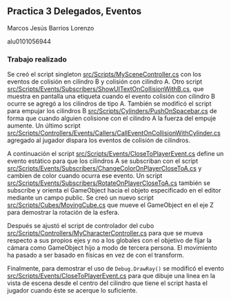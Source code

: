 ## Practica 3 Delegados, Eventos

Marcos Jesús Barrios Lorenzo

alu0101056944

### Trabajo realizado

Se creó el script singleton [src/Scripts/MySceneController.cs](src/Scripts/MySceneController.cs) con los eventos de colisión en cilindro B y colisión con cilindro A. Otro script [src/Scripts/Events/Subscribers/ShowUITextOnCollisionWithB.cs](src/Scripts/Events/Subscribers/ShowUITextOnCollisionWithB.cs), que muestra en pantalla una etiqueta cuando el evento colisión con cilindro B ocurre se agregó a los cilindros de tipo A. También se modificó el script para empujar los cilindros B [src/Scripts/Cylinders/PushOnSpacebar.cs](src/Scripts/Cylinders/PushOnSpacebar.cs) de forma que cuando alguien colisione con el cilindro A la fuerza del empuje aumente. Un último script [src/Scripts/Controllers/Events/Callers/CallEventOnCollisionWithCylinder.cs](src/Scripts/Controllers/Events/Callers/CallEventOnCollisionWithCylinder.cs) agregado al jugador dispara los eventos de colisión de cilindros.

A continuación el script [src/Scripts/Events/CloseToPlayerEvent.cs](src/Scripts/Events/CloseToPlayerEvent.cs) define un evento estático para que los cilindros A se subscriban con el script [src/Scripts/Events/Subscribers/ChangeColorOnPlayerCloseToA.cs](src/Scripts/Events/Subscribers/ChangeColorOnPlayerCloseToA.cs) y cambien de color cuando ocurra ese evento. Un script [src/Scripts/Events/Subscribers/RotateOnPlayerCloseToA.cs](/src/Scripts/Events/Subscribers/RotateOnPlayerCloseToA.cs) también se subscribe y orienta el GameObject hacia el objeto especificado en el editor mediante un campo public. Se creó un nuevo script [src/Scripts/Cubes/MovingCube.cs](src/Scripts/Cubes/MovingCube.cs) que mueve el GameObject en el eje Z para demostrar la rotación de la esfera.

Después se ajustó el script de controlador del cubo [src/Scripts/Controllers/MyCharacterController.cs](src/Scripts/Controllers/MyCharacterController.cs) para que se mueva respecto a sus propios ejes y no a los globales con el objetivo de fijar la cámara como GameObject hijo a modo de tercera persona. El movimiento ha pasado a ser basado en físicas en vez de con el transform.

Finalmente, para demostrar el uso de <code>Debug.DrawRay()</code> se modificó el evento [src/Scripts/Events/CloseToPlayerEvent.cs](src/Scripts/Events/CloseToPlayerEvent.cs) para que dibuje una linea en la vista de escena desde el centro del cilindro que tiene el script hasta el jugador cuando éste se acerque lo suficiente.
